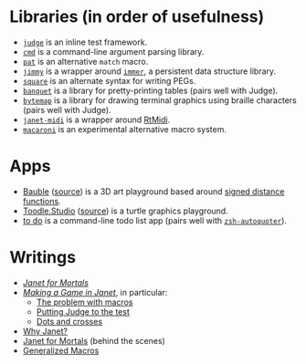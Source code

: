 # Libraries (in order of usefulness)

- [`judge`](https://github.com/ianthehenry/judge) is an inline test framework.
- [`cmd`](https://github.com/ianthehenry/cmd) is a command-line argument parsing library.
- [`pat`](https://github.com/ianthehenry/pat) is an alternative `match` macro.
- [`jimmy`](https://github.com/ianthehenry/jimmy) is a wrapper around [`immer`](https://github.com/arximboldi/immer), a persistent data structure library.
- [`square`](https://github.com/ianthehenry/square) is an alternate syntax for writing PEGs.
- [`banquet`](https://github.com/ianthehenry/banquet) is a library for pretty-printing tables (pairs well with Judge).
- [`bytemap`](https://github.com/ianthehenry/bytemap) is a library for drawing terminal graphics using braille characters (pairs well with Judge).
- [`janet-midi`](https://github.com/ianthehenry/janet-midi) is a wrapper around [RtMidi](https://github.com/thestk/rtmidi).
- [`macaroni`](https://github.com/ianthehenry/macaroni) is an experimental alternative macro system.

# Apps

- [Bauble](https://bauble.studio/) ([source](https://github.com/ianthehenry/bauble.studio)) is a 3D art playground based around [signed distance functions](https://iquilezles.org/articles/raymarchingdf/).
- [Toodle.Studio](https://toodle.studio) ([source](https://github.com/ianthehenry/toodle.studio)) is a turtle graphics playground.
- [to do](https://github.com/ianthehenry/to-do) is a command-line todo list app (pairs well with [`zsh-autoquoter`](https://github.com/ianthehenry/zsh-autoquoter/)).

# Writings

- [*Janet for Mortals*](https://janet.guide)
- [*Making a Game in Janet*](https://ianthehenry.com/posts/janet-game/), in particular:
    - [The problem with macros](https://ianthehenry.com/posts/janet-game/the-problem-with-macros/)
    - [Putting Judge to the test](https://ianthehenry.com/posts/janet-game/putting-judge-to-the-test/)
    - [Dots and crosses](https://ianthehenry.com/posts/janet-game/dots-and-crosses/)
- [Why Janet?](https://ianthehenry.com/posts/why-janet/)
- [Janet for Mortals](https://ianthehenry.com/posts/janet-for-mortals/) (behind the scenes)
- [Generalized Macros](https://ianthehenry.com/posts/generalized-macros/)

